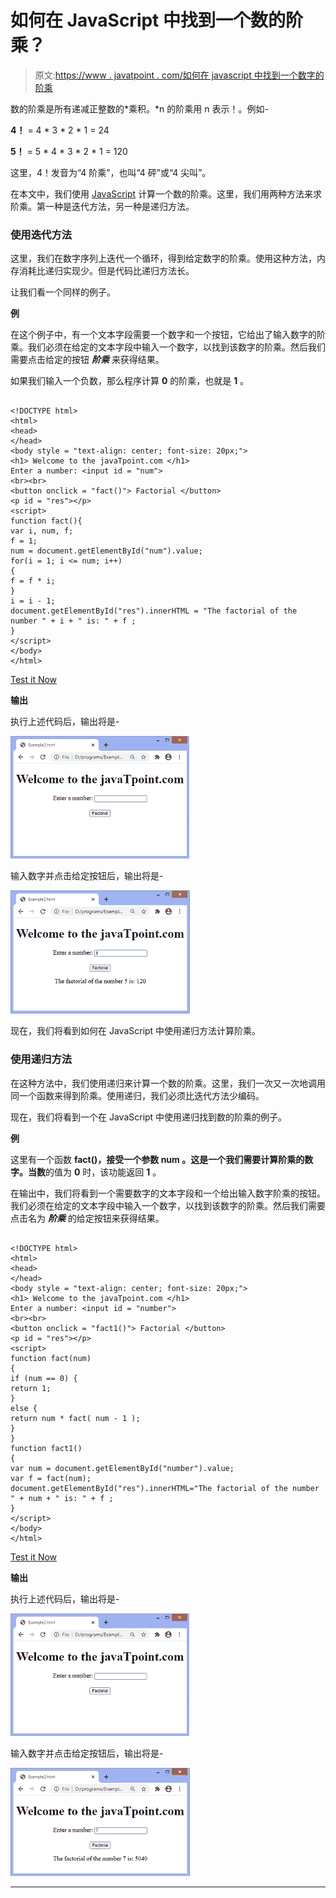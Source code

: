 # 如何在 JavaScript 中找到一个数的阶乘？

> 原文:[https://www . javatpoint . com/如何在 javascript 中找到一个数字的阶乘](https://www.javatpoint.com/how-to-find-factorial-of-a-number-in-javascript)

数的阶乘是所有递减正整数的*乘积。*n 的阶乘用 n 表示！。例如-

**4！** = 4 * 3 * 2 * 1 = 24

**5！** = 5 * 4 * 3 * 2 * 1 = 120

这里，4！发音为“4 阶乘”，也叫“4 砰”或“4 尖叫”。

在本文中，我们使用 [JavaScript](https://www.javatpoint.com/javascript-tutorial) 计算一个数的阶乘。这里，我们用两种方法来求阶乘。第一种是迭代方法，另一种是递归方法。

### 使用迭代方法

这里，我们在数字序列上迭代一个循环，得到给定数字的阶乘。使用这种方法，内存消耗比递归实现少。但是代码比递归方法长。

让我们看一个同样的例子。

**例**

在这个例子中，有一个文本字段需要一个数字和一个按钮，它给出了输入数字的阶乘。我们必须在给定的文本字段中输入一个数字，以找到该数字的阶乘。然后我们需要点击给定的按钮 ***阶乘*** 来获得结果。

如果我们输入一个负数，那么程序计算 **0** 的阶乘，也就是 **1** 。

```

<!DOCTYPE html>
<html>
<head>
</head>
<body style = "text-align: center; font-size: 20px;">
<h1> Welcome to the javaTpoint.com </h1>
Enter a number: <input id = "num">
<br><br>
<button onclick = "fact()"> Factorial </button>
<p id = "res"></p>
<script>
function fact(){
var i, num, f;
f = 1;
num = document.getElementById("num").value;
for(i = 1; i <= num; i++)  
{
f = f * i;
}
i = i - 1;  
document.getElementById("res").innerHTML = "The factorial of the number " + i + " is: " + f ;
}
</script>
</body>
</html>

```

[Test it Now](https://www.javatpoint.com/oprweb/test.jsp?filename=how-to-find-factorial-of-a-number-in-javascript1)

**输出**

执行上述代码后，输出将是-

![How to find factorial of a number in JavaScript](img/585d6686523b6f372f0bed93bb461ed0.png)

输入数字并点击给定按钮后，输出将是-

![How to find factorial of a number in JavaScript](img/a941c0f27ebda7833e893780b3e35e0e.png)

现在，我们将看到如何在 JavaScript 中使用递归方法计算阶乘。

### 使用递归方法

在这种方法中，我们使用递归来计算一个数的阶乘。这里，我们一次又一次地调用同一个函数来得到阶乘。使用递归，我们必须比迭代方法少编码。

现在，我们将看到一个在 JavaScript 中使用递归找到数的阶乘的例子。

**例**

这里有一个函数 **fact()，**接受一个参数 **num** 。这是一个我们需要计算阶乘的数字。当**数**的值为 **0** 时，该功能返回 **1** 。

在输出中，我们将看到一个需要数字的文本字段和一个给出输入数字阶乘的按钮。我们必须在给定的文本字段中输入一个数字，以找到该数字的阶乘。然后我们需要点击名为 ***阶乘*** 的给定按钮来获得结果。

```

<!DOCTYPE html>
<html>
<head>
</head>
<body style = "text-align: center; font-size: 20px;">
<h1> Welcome to the javaTpoint.com </h1>
Enter a number: <input id = "number">
<br><br>
<button onclick = "fact1()"> Factorial </button>
<p id = "res"></p>
<script>
function fact(num) 
{
if (num == 0) {
return 1;
}
else {
return num * fact( num - 1 );
}
}
function fact1()
{
var num = document.getElementById("number").value;
var f = fact(num);
document.getElementById("res").innerHTML="The factorial of the number " + num + " is: " + f ;
}
</script>
</body>
</html>

```

[Test it Now](https://www.javatpoint.com/oprweb/test.jsp?filename=how-to-find-factorial-of-a-number-in-javascript2)

**输出**

执行上述代码后，输出将是-

![How to find factorial of a number in JavaScript](img/63d3914392b28d234b80cdfa1836fe64.png)

输入数字并点击给定按钮后，输出将是-

![How to find factorial of a number in JavaScript](img/68142d7188cc6061604059348c4efe91.png)

* * *